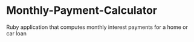 Monthly-Payment-Calculator
==========================
Ruby application that computes monthly interest payments for a home or car loan
